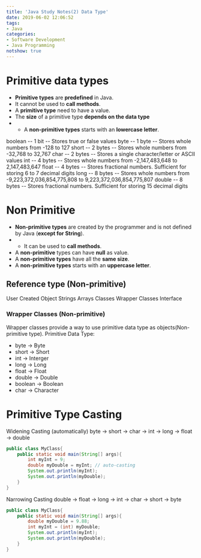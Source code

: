 ```yaml
---
title: 'Java Study Notes(2) Data Type'
date: 2019-06-02 12:06:52
tags: 
- Java
categories: 
- Software Development
- Java Programming
notshow: true
---
```


# Primitive data types 

* **Primitive types** are **predefined** in Java. 
* It cannot be used to **call methods**. 
* A **primitive type** need to have a value.
* The **size** of a primitive type **depends on the data type**
* * A **non-primitive types** starts with an **lowercase letter**.

boolean -- 1 bit -- Stores true or false values
byte -- 1 byte -- Stores whole numbers from -128 to 127
short -- 2 bytes -- Stores whole numbers from -32,768 to 32,767
char -- 2 bytes -- Stores a single character/letter or ASCII values
int	-- 4 bytes -- Stores whole numbers from -2,147,483,648 to 2,147,483,647
float -- 4 bytes -- Stores fractional numbers. Sufficient for storing 6 to 7 decimal digits
long -- 8 bytes -- Stores whole numbers from -9,223,372,036,854,775,808 to 9,223,372,036,854,775,807
double -- 8 bytes -- Stores fractional numbers. Sufficient for storing 15 decimal digits


# Non Primitive

* **Non-primitive types** are created by the programmer and is not defined by Java (**except for String**).
* * It can be used to **call methods**. 
* A **non-primitive** types can have **null** as value.
* A **non-primitive types** have all the **same size**.
* A **non-primitive types** starts with an **uppercase letter**.

## Reference type (Non-primitive)
User Created Object
Strings
Arrays
Classes
Wrapper Classes
Interface

### Wrapper Classes (Non-primitive)
Wrapper classes provide a way to use primitive data type as objects(Non-primitive type).
Primitive Data Type:
* byte -> Byte
* short -> Short
* int -> Interger
* long -> Long
* float -> Float
* double -> Double
* boolean -> Boolean
* char -> Character


# Primitive Type Casting

Widening Casting (automatically)
byte -> short -> char -> int -> long -> float -> double

```java
public class MyClass{
    public static void main(String[] args){
        int myInt = 9;
        double myDouble = myInt; // auto-casting
        System.out.println(myInt);
        System.out.println(myDouble);
    }
}
```

Narrowing Casting
double -> float -> long -> int -> char -> short -> byte

```java
public class MyClass{
    public static void main(String[] args){
        double myDouble = 9.88;
        int myInt = (int) myDouble; 
        System.out.println(myInt);
        System.out.println(myDouble);
    }
}
```